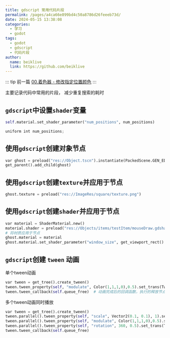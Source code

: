 ```yaml
---
title: gdscript 常用代码片段
permalink: /pages/a4ca66e899bd4c50a8786d26feeeb73d/
date: 2024-05-15 13:38:08
categories:
  - 学习
  - godot
tags:
  - godot
  - gdscript
  - 代码片段
author:
  name: beiklive
  link: https://github.com/beiklive
---
```


::: tip 前一篇
[00.着色器 - 修改指定位置颜色](00.着色器%20-%20修改指定位置颜色.md)
:::

主要记录代码中常用的片段， 减少重复搜索的耗时

## `gdscript`中设置`shader`变量
```python
self.material.set_shader_parameter("num_positions", num_positions)
```

```javascript
uniform int num_positions;
```
## 使用`gdscript`创建对象节点
```python
var ghost = preload("res://Object.tscn").instantiate(PackedScene.GEN_EDIT_STATE_INSTANCE)
get_parent().add_child(ghost)
```
## 使用`gdscript`创建`texture`并应用于节点
```python
ghost.texture = preload("res://ImageRes/square/texture.png")
```

## 使用`gdscript`创建`shader`并应用于节点
```python
var material = ShaderMaterial.new()
material.shader = preload("res://Objects/items/testItem/mouseDraw.gdshader")
# 将材质应用于节点
ghost.material = material
ghost.material.set_shader_parameter("window_size", get_viewport_rect().size)
```

## `gdscript`创建 `tween` 动画
单个tween动画
```python
var tween = get_tree().create_tween()
tween.tween_property(self, "modulate", Color(1,1,1,0),0.5).set_trans(Tween.TRANS_LINEAR).set_ease(Tween.EASE_IN_OUT)
tween.tween_callback(self.queue_free)  # 动画完成后的回调函数，执行的释放节点的功能
```
多个tween动画同时播放
```python
var tween = get_tree().create_tween()
tween.parallel().tween_property(self, "scale", Vector2(0.1, 0.1), 1).set_trans(Tween.TRANS_LINEAR).set_ease(Tween.EASE_IN_OUT)
tween.parallel().tween_property(self, "modulate", Color(1,1,1,0),0.5).set_trans(Tween.TRANS_LINEAR).set_ease(Tween.EASE_IN_OUT)
tween.parallel().tween_property(self, "rotation", 360, 0.5).set_trans(Tween.TRANS_LINEAR).set_ease(Tween.EASE_IN_OUT)
tween.tween_callback(self.queue_free)
```